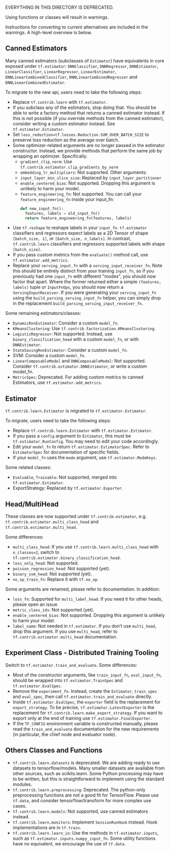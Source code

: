 EVERYTHING IN THIS DIRECTORY IS DEPRECATED.

Using functions or classes will result in warnings.

Instructions for converting to current alternatives are included in the
warnings. A high-level overview is below.

## Canned Estimators

Many canned estimators (subclasses of `Estimator`) have equivalents in core
exposed under `tf.estimator`:
`DNNClassifier`, `DNNRegressor`, `DNNEstimator`, `LinearClassifier`,
`LinearRegressor`, `LinearEstimator`, `DNNLinearCombinedClassifier`,
`DNNLinearCombinedRegressor` and `DNNLinearCombinedEstimator`.

To migrate to the new api, users need to take the following steps:

* Replace `tf.contrib.learn` with `tf.estimator`.
* If you subclass any of the estimators, stop doing that. You should be able to
  write a factory method that returns a canned estimator instead. If this is not
  possible (if you override methods from the canned estimator), consider writing
  a custom estimator instead. See `tf.estimator.Estimator`.
* Set `loss_reduction=tf.losses.Reduction.SUM_OVER_BATCH_SIZE` to preserve loss
  reduction as the average over batch.
* Some optimizer-related arguments are no longer passed in the estimator
  constructor. Instead, we provide methods that perform the same job by wrapping
  an optimizer. Specifically:
  *  `gradient_clip_norm`: Use `tf.contrib.estimator.clip_gradients_by_norm`
  *  `embedding_lr_multipliers`: Not supported.
  Other arguments:
  * `input_layer_min_slice_size`: Replaced by `input_layer_partitioner`
  * `enable_centered_bias`: Not supported. Dropping this argument is unlikely to
    harm your model.
  * `feature_engineering_fn`: Not supported. You can call your
    `feature_engineering_fn` inside your input_fn:
    ```python
    def new_input_fn():
      features, labels = old_input_fn()
      return feature_engineering_fn(features, labels)
    ```
* Use `tf.reshape` to reshape labels in your `input_fn`. `tf.estimator`
  classifiers and regressors expect labels as a 2D Tensor of shape
  `[batch_size, 1]`, or `[batch_size, n_labels]`. In contrast,
  `tf.contrib.learn` classifiers and regressors supported labels with shape
  `[batch_size]`.
* If you pass custom metrics from the `evaluate()` method call, use
  `tf.estimator.add_metrics`.
* Replace your `serving_input_fn` with a `serving_input_receiver_fn`.
  Note this should be entirely distinct from your training `input_fn`, so if you
  previously had one `input_fn` with different "modes", you should now factor
  that apart.  Where the former returned either a simple `(features, labels)`
  tuple or `InputFnOps`, you should now return a `ServingInputReceiver`.
  If you were generating your `serving_input_fn` using the
  `build_parsing_serving_input_fn` helper, you can simply drop in the
  replacement `build_parsing_serving_input_receiver_fn`.

Some remaining estimators/classes:

* `DynamicRnnEstimator`:  Consider a custom `model_fn`.
* `KMeansClustering`: Use `tf.contrib.factorization.KMeansClustering`.
* `LogisticRegressor`: Not supported. Instead, use `binary_classification_head`
  with a custom `model_fn`, or with `DNNEstimator`.
* `StateSavingRnnEstimator`: Consider a custom `model_fn`.
* SVM: Consider a custom `model_fn`.
* `LinearComposableModel` and `DNNComposableModel`: Not supported.
  Consider `tf.contrib.estimator.DNNEstimator`, or write a custom model_fn.
* `MetricSpec`: Deprecated. For adding custom metrics to canned Estimators, use
  `tf.estimator.add_metrics`.

## Estimator
`tf.contrib.learn.Estimator` is migrated to `tf.estimator.Estimator`.

To migrate, users need to take the following steps:

* Replace `tf.contrib.learn.Estimator` with `tf.estimator.Estimator`.
* If you pass a `config` argument to `Estimator`, this must be
  `tf.estimator.RunConfig`. You may need to edit your code accordingly.
* Edit your `model_fn` to return `tf.estimator.EstimatorSpec`. Refer to
  `EstimatorSpec` for documentation of specific fields.
* If your `model_fn` uses the `mode` argument, use `tf.estimator.ModeKeys`.

Some related classes:
* `Evaluable`, `Trainable`: Not supported, merged into `tf.estimator.Estimator`.
* ExportStrategy: Replaced by `tf.estimator.Exporter`.

## Head/MultiHead
These classes are now supported under `tf.contrib.estimator`, e.g.
`tf.contrib.estimator.multi_class_head` and `tf.contrib.estimator.multi_head`.

Some differences:

* `multi_class_head`: If you use `tf.contrib.learn.multi_class_head` with
  `n_classes=2`, switch to `tf.contrib.estimator.binary_classification_head`.
* `loss_only_head`: Not supported.
* `poisson_regression_head`: Not supported (yet).
* `binary_svm_head`: Not supported (yet).
* `no_op_train_fn`: Replace it with `tf.no_op`.

Some arguments are renamed, please refer to documentation. In addition:

* `loss_fn`: Supported for `multi_label_head`. If you need it for other heads,
  please open an issue.
* `metric_class_ids`: Not supported (yet).
* `enable_centered_bias`: Not supported. Dropping this argument is unlikely to
  harm your model.
* `label_name`: Not needed in `tf.estimator`. If you don’t use `multi_head`,
  drop this argument. If you use `multi_head`, refer to
  `tf.contrib.estimator.multi_head` documentation.

## Experiment Class - Distributed Training Tooling

Switch to `tf.estimator.train_and_evaluate`. Some differences:

* Most of the constructor arguments, like `train_input_fn`, `eval_input_fn`,
  should be wrapped into `tf.estimator.TrainSpec` and `tf.estimator.EvalSpec`.
* Remove the `experiment_fn`. Instead, create the `Estimator`,
  `train_spec` and `eval_spec`, then call `tf.estimator.train_and_evaluate`
  directly.
* Inside `tf.estimator.EvalSpec`, the `exporter` field is the replacement
  for `export_strategy`. To be precise, `tf.estimator.LatestExporter` is the
  replacement for `tf.contrib.learn.make_export_strategy`. If you want to export
  only at the end of training  use `tf.estimator.FinalExporter`.
* If the `TF_CONFIG` environment variable is constructed manually, please read
  the `train_and_evaluate` documentation for the new requirements (in
  particular, the chief node and evaluator node).

## Others Classes and Functions

* `tf.contrib.learn.datasets` is deprecated. We are adding ready to use datasets
  to tensorflow/models. Many smaller datasets are available from other sources,
  such as scikits.learn. Some Python processing may have to be written, but this
  is straightforward to implement using the standard modules.
* `tf.contrib.learn.preprocessing`: Deprecated. The python-only preprocessing
  functions are not a good fit for TensorFlow. Please use `tf.data`, and
  consider tensorflow/transform for more complex use cases.
* `tf.contrib.learn.models`: Not supported, use canned estimators instead.
* `tf.contrib.learn.monitors`: Implement `SessionRunHook` instead. Hook
  implementations are in `tf.train`.
* `tf.contrib.learn.learn_io`: Use the methods in `tf.estimator.inputs`, such as
  `tf.estimator.inputs.numpy_input_fn`. Some utility functions have no
  equivalent, we encourage the use of `tf.data`.

